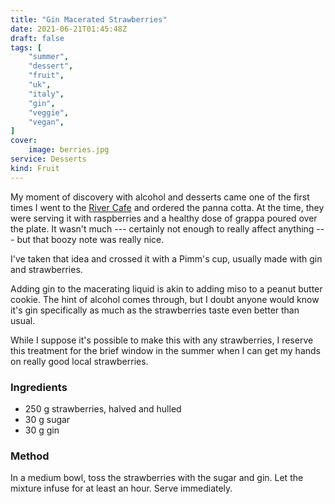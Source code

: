 ```yaml
---
title: "Gin Macerated Strawberries"
date: 2021-06-21T01:45:48Z
draft: false
tags: [
    "summer",
    "dessert",
    "fruit",
    "uk",
    "italy",
    "gin",
    "veggie",
    "vegan",
]
cover:
    image: berries.jpg
service: Desserts
kind: Fruit
---
```


My moment of discovery with alcohol and desserts came one of the first times I went to the [River Cafe](https://rivercafe.co.uk) and ordered the panna cotta. At the time, they were serving it with raspberries and a healthy dose of grappa poured over the plate. It wasn't much --- certainly not enough to really affect anything --- but that boozy note was really nice.

I've taken that idea and crossed it with a Pimm's cup, usually made with gin and strawberries.

Adding gin to the macerating liquid is akin to adding miso to a peanut butter cookie. The hint of alcohol comes through, but I doubt anyone would know it's gin specifically as much as the strawberries taste even better than usual.

While I suppose it's possible to make this with any strawberries, I reserve this treatment for the brief window in the summer when I can get my hands on really good local strawberries.

### Ingredients

* 250 g strawberries, halved and hulled
* 30 g sugar
* 30 g gin

### Method

In a medium bowl, toss the strawberries with the sugar and gin. Let the mixture infuse for at least an hour. Serve immediately.
